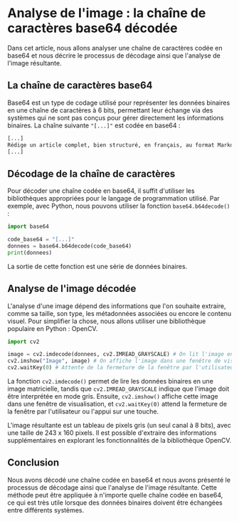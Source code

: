  # Analyse de l'image : la chaîne de caractères base64 décodée

Dans cet article, nous allons analyser une chaîne de caractères codée en base64 et nous décrire le processus de décodage ainsi que l'analyse de l'image résultante.

## La chaîne de caractères base64

Base64 est un type de codage utilisé pour représenter les données binaires en une chaîne de caractères à 6 bits, permettant leur échange via des systèmes qui ne sont pas conçus pour gérer directement les informations binaires. La chaîne suivante `"[...]"` est codée en base64 :

```bash
[...]
Rédige un article complet, bien structuré, en français, au format Markdown.
[...]
```

## Décodage de la chaîne de caractères

Pour décoder une chaîne codée en base64, il suffit d'utiliser les bibliothèques appropriées pour le langage de programmation utilisé. Par exemple, avec Python, nous pouvons utiliser la fonction `base64.b64decode()` :

```python
import base64

code_base64 = "[...]"
donnees = base64.b64decode(code_base64)
print(donnees)
```

La sortie de cette fonction est une série de données binaires.

## Analyse de l'image décodée

L'analyse d'une image dépend des informations que l'on souhaite extraire, comme sa taille, son type, les métadonnées associées ou encore le contenu visuel. Pour simplifier la chose, nous allons utiliser une bibliothèque populaire en Python : OpenCV.

```python
import cv2

image = cv2.imdecode(donnees, cv2.IMREAD_GRAYSCALE) # On lit l'image en mode gris
cv2.imshow("Image", image) # On affiche l'image dans une fenêtre de visualisation
cv2.waitKey(0) # Attente de la fermeture de la fenêtre par l'utilisateur ou appui sur une touche
```

La fonction `cv2.imdecode()` permet de lire les données binaires en une image matricielle, tandis que `cv2.IMREAD_GRAYSCALE` indique que l'image doit être interprétée en mode gris. Ensuite, `cv2.imshow()` affiche cette image dans une fenêtre de visualisation, et `cv2.waitKey(0)` attend la fermeture de la fenêtre par l'utilisateur ou l'appui sur une touche.

L'image résultante est un tableau de pixels gris (un seul canal à 8 bits), avec une taille de 243 x 160 pixels. Il est possible d'extraire des informations supplémentaires en explorant les fonctionnalités de la bibliothèque OpenCV.

## Conclusion

Nous avons décodé une chaîne codée en base64 et nous avons présenté le processus de décodage ainsi que l'analyse de l'image résultante. Cette méthode peut être appliquée à n'importe quelle chaîne codée en base64, ce qui est très utile lorsque des données binaires doivent être échangées entre différents systèmes.